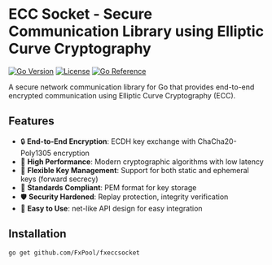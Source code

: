# ECC Socket - Secure Communication Library using Elliptic Curve Cryptography

[![Go Version](https://img.shields.io/badge/Go-1.24+-blue.svg)](https://golang.org)
[![License](https://img.shields.io/badge/License-MIT-green.svg)](LICENSE)
[![Go Reference](https://pkg.go.dev/badge/github.com/FxPool/fxeccsocket.svg)](https://pkg.go.dev/github.com/FxPool/fxeccsocket)

A secure network communication library for Go that provides end-to-end encrypted communication using Elliptic Curve
Cryptography (ECC).

## Features

- 🔒 **End-to-End Encryption**: ECDH key exchange with ChaCha20-Poly1305 encryption
- 🚀 **High Performance**: Modern cryptographic algorithms with low latency
- 🔑 **Flexible Key Management**: Support for both static and ephemeral keys (forward secrecy)
- 📜 **Standards Compliant**: PEM format for key storage
- 🛡️ **Security Hardened**: Replay protection, integrity verification
- 🔧 **Easy to Use**: net-like API design for easy integration

## Installation

```bash
go get github.com/FxPool/fxeccsocket
```

